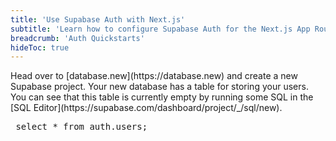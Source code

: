 ```yaml
---
title: 'Use Supabase Auth with Next.js'
subtitle: 'Learn how to configure Supabase Auth for the Next.js App Router.'
breadcrumb: 'Auth Quickstarts'
hideToc: true
---
```


<script setup lang="ts">
import StepHike,{Step, StepDetails, StepCode } from '@components/StepHike'

</script>




<StepHike>
    <Step :step="1" >
      <StepDetails title="第一步标题">
          Head over to [database.new](https://database.new) and create a new Supabase project.
    Your new database has a table for storing your users. You can see that this table is currently empty by running some SQL in the [SQL Editor](https://supabase.com/dashboard/project/_/sql/new).
      </StepDetails>
      <StepCode>
        <pre> select * from auth.users;</pre>
      </StepCode>
    </Step>
  </StepHike>
